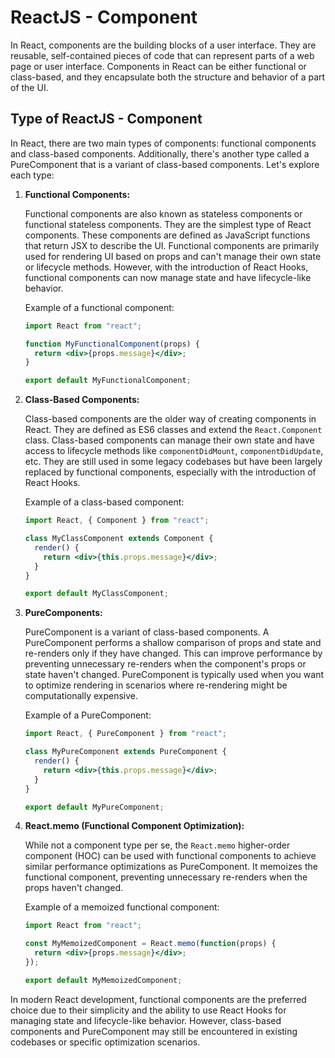 # ReactJS - Component

In React, components are the building blocks of a user interface. They are reusable, self-contained pieces of code that can represent parts of a web page or user interface. Components in React can be either functional or class-based, and they encapsulate both the structure and behavior of a part of the UI.

## Type of ReactJS - Component

In React, there are two main types of components: functional components and class-based components. Additionally, there's another type called a PureComponent that is a variant of class-based components. Let's explore each type:

1. **Functional Components:**

   Functional components are also known as stateless components or functional stateless components. They are the simplest type of React components. These components are defined as JavaScript functions that return JSX to describe the UI. Functional components are primarily used for rendering UI based on props and can't manage their own state or lifecycle methods. However, with the introduction of React Hooks, functional components can now manage state and have lifecycle-like behavior.

   Example of a functional component:

   ```jsx
   import React from "react";

   function MyFunctionalComponent(props) {
     return <div>{props.message}</div>;
   }

   export default MyFunctionalComponent;
   ```

2. **Class-Based Components:**

   Class-based components are the older way of creating components in React. They are defined as ES6 classes and extend the `React.Component` class. Class-based components can manage their own state and have access to lifecycle methods like `componentDidMount`, `componentDidUpdate`, etc. They are still used in some legacy codebases but have been largely replaced by functional components, especially with the introduction of React Hooks.

   Example of a class-based component:

   ```jsx
   import React, { Component } from "react";

   class MyClassComponent extends Component {
     render() {
       return <div>{this.props.message}</div>;
     }
   }

   export default MyClassComponent;
   ```

3. **PureComponents:**

   PureComponent is a variant of class-based components. A PureComponent performs a shallow comparison of props and state and re-renders only if they have changed. This can improve performance by preventing unnecessary re-renders when the component's props or state haven't changed. PureComponent is typically used when you want to optimize rendering in scenarios where re-rendering might be computationally expensive.

   Example of a PureComponent:

   ```jsx
   import React, { PureComponent } from "react";

   class MyPureComponent extends PureComponent {
     render() {
       return <div>{this.props.message}</div>;
     }
   }

   export default MyPureComponent;
   ```

4. **React.memo (Functional Component Optimization):**

   While not a component type per se, the `React.memo` higher-order component (HOC) can be used with functional components to achieve similar performance optimizations as PureComponent. It memoizes the functional component, preventing unnecessary re-renders when the props haven't changed.

   Example of a memoized functional component:

   ```jsx
   import React from "react";

   const MyMemoizedComponent = React.memo(function(props) {
     return <div>{props.message}</div>;
   });

   export default MyMemoizedComponent;
   ```

In modern React development, functional components are the preferred choice due to their simplicity and the ability to use React Hooks for managing state and lifecycle-like behavior. However, class-based components and PureComponent may still be encountered in existing codebases or specific optimization scenarios.

